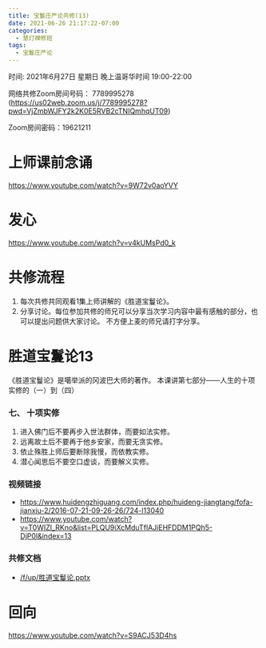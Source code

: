```yaml
---
title: 宝鬘庄严论共修(13)
date: 2021-06-26 21:17:22-07:00
categories:
  - 慧灯禅修班
tags:
  - 宝鬘庄严论
---
```

<!--StartFragment-->
时间: 2021年6月27日 星期日 晚上温哥华时间 19:00-22:00

网络共修Zoom房间号码： 7789995278 (<https://us02web.zoom.us/j/7789995278?pwd=VjZmbWJFY2k2K0E5RVB2cTNIQmhqUT09>)

Zoom房间密码：19621211

# 上师课前念诵

<https://www.youtube.com/watch?v=9W72v0aoYVY>

# 发心

<https://www.youtube.com/watch?v=v4kUMsPd0_k>

# 共修流程

1. 每次共修共同观看1集上师讲解的《胜道宝鬘论》。
2. 分享讨论。每位参加共修的师兄可以分享当次学习内容中最有感触的部分，也可以提出问题供大家讨论。 不方便上麦的师兄请打字分享。

# 胜道宝鬘论13

《胜道宝鬘论》是噶举派的冈波巴大师的著作。 本课讲第七部分——人生的十项实修的（一）到（四）


### 七、 十项实修

1. 进入佛门后不要再步入世法群体，而要如法实修。
2. 远离故土后不要再于他乡安家，而要无贪实修。
3. 依止殊胜上师后要断除我慢，而依教实修。
4. 潜心闻思后不要空口虚谈，而要解义实修。


### 视频链接

* <https://www.huidengzhiguang.com/index.php/huideng-jiangtang/fofa-jianxiu-2/2016-07-21-09-26-26/724-l13040>
* <https://www.youtube.com/watch?v=T0WIZI_RKno&list=PLQU9iXcMduTflAJiEHFDDM1PQh5-DjP0l&index=13>

### 共修文档

* [/f/up/胜道宝鬘论.pptx](http://huidengchanxiu.net/hdv/f/up/%E8%83%9C%E9%81%93%E5%AE%9D%E9%AC%98%E8%AE%BA.pptx)


# 回向

<https://www.youtube.com/watch?v=S9ACJ53D4hs>

<!--EndFragment-->